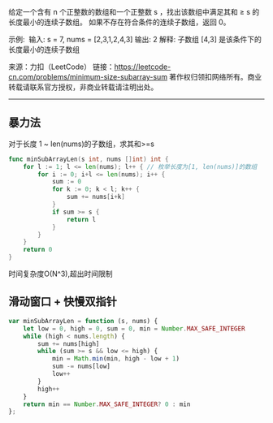 给定一个含有 n 个正整数的数组和一个正整数 s ，找出该数组中满足其和 ≥ s 的长度最小的连续子数组。
如果不存在符合条件的连续子数组，返回 0。

示例: 
输入: s = 7, nums = [2,3,1,2,4,3]
输出: 2
解释: 子数组 [4,3] 是该条件下的长度最小的连续子数组

来源：力扣（LeetCode）
链接：https://leetcode-cn.com/problems/minimum-size-subarray-sum
著作权归领扣网络所有。商业转载请联系官方授权，非商业转载请注明出处。

---

## 暴力法

对于长度 1 ~ len(nums)的子数组，求其和>=s

```go
func minSubArrayLen(s int, nums []int) int {
	for l := 1; l <= len(nums); l++ { // 枚举长度为[1, len(nums)]的数组
		for i := 0; i+l <= len(nums); i++ {
			sum := 0
			for k := 0; k < l; k++ {
				sum += nums[i+k]
			}
			if sum >= s {
				return l
			}
		}
	}
	return 0
}
```

时间复杂度O(N^3),超出时间限制

## 滑动窗口 + 快慢双指针

```javascript
var minSubArrayLen = function (s, nums) {
    let low = 0, high = 0, sum = 0, min = Number.MAX_SAFE_INTEGER
    while (high < nums.length) {
        sum += nums[high]
        while (sum >= s && low <= high) {
            min = Math.min(min, high - low + 1)
            sum -= nums[low]
            low++
        }
        high++
    }
    return min == Number.MAX_SAFE_INTEGER? 0 : min
};
```




